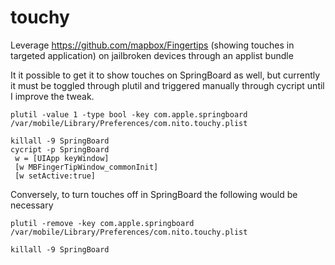 # touchy
Leverage https://github.com/mapbox/Fingertips (showing touches in targeted application) on jailbroken devices through an applist bundle

It it possible to get it to show touches on SpringBoard as well, but currently it must be toggled through plutil and triggered manually through cycript until I improve the tweak.

```
plutil -value 1 -type bool -key com.apple.springboard /var/mobile/Library/Preferences/com.nito.touchy.plist

killall -9 SpringBoard
cycript -p SpringBoard
 w = [UIApp keyWindow]
 [w MBFingerTipWindow_commonInit]
 [w setActive:true]
```

Conversely, to turn touches off in SpringBoard the following would be necessary

```
plutil -remove -key com.apple.springboard /var/mobile/Library/Preferences/com.nito.touchy.plist

killall -9 SpringBoard
```
